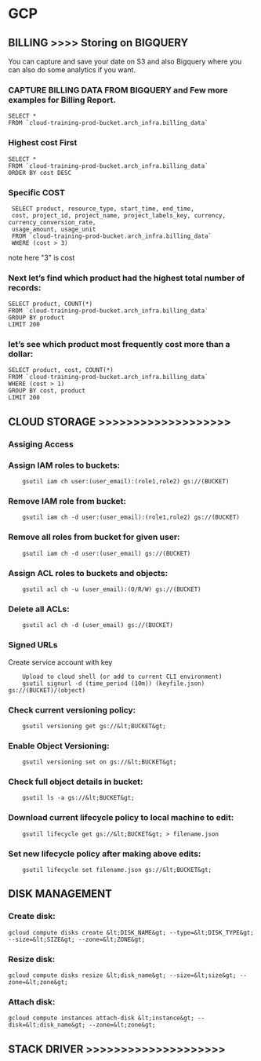 # GCP

## BILLING >>>> Storing on BIGQUERY

You can capture and save your date on S3 and also Bigquery where you can also do some analytics if you want.

### CAPTURE BILLING DATA FROM BIGQUERY and Few more examples for Billing Report.
    SELECT *  
    FROM `cloud-training-prod-bucket.arch_infra.billing_data`

### Highest cost First 
    SELECT *  
    FROM `cloud-training-prod-bucket.arch_infra.billing_data`
    ORDER BY cost DESC
    
### Specific COST 

     SELECT product, resource_type, start_time, end_time,  
     cost, project_id, project_name, project_labels_key, currency, currency_conversion_rate,
     usage_amount, usage_unit
     FROM `cloud-training-prod-bucket.arch_infra.billing_data`
     WHERE (cost > 3)  

note here "3" is cost

### Next let’s find which product had the highest total number of records:

    SELECT product, COUNT(*)
    FROM `cloud-training-prod-bucket.arch_infra.billing_data`
    GROUP BY product
    LIMIT 200

###  let’s see which product most frequently cost more than a dollar:

    SELECT product, cost, COUNT(*)
    FROM `cloud-training-prod-bucket.arch_infra.billing_data`
    WHERE (cost > 1)
    GROUP BY cost, product
    LIMIT 200
    
## CLOUD STORAGE  >>>>>>>>>>>>>>>>>>>
### Assiging Access

### Assign IAM roles to buckets:

        gsutil iam ch user:(user_email):(role1,role2) gs://(BUCKET)

### Remove IAM role from bucket:

        gsutil iam ch -d user:(user_email):(role1,role2) gs://(BUCKET)

### Remove all roles from bucket for given user:

        gsutil iam ch -d user:(user_email) gs://(BUCKET)

### Assign ACL roles to buckets and objects:

        gsutil acl ch -u (user_email):(O/R/W) gs://(BUCKET)

### Delete all ACLs:

        gsutil acl ch -d (user_email) gs://(BUCKET)

### Signed URLs

Create service account with key
        
        Upload to cloud shell (or add to current CLI environment)
        gsutil signurl -d (time_period (10m)) (keyfile.json) gs://(BUCKET)/(object)

### Check current versioning policy:

        gsutil versioning get gs://&lt;BUCKET&gt;

### Enable Object Versioning:

        gsutil versioning set on gs://&lt;BUCKET&gt;

### Check full object details in bucket:

        gsutil ls -a gs://&lt;BUCKET&gt;

### Download current lifecycle policy to local machine to edit:

        gsutil lifecycle get gs://&lt;BUCKET&gt; > filename.json

### Set new lifecycle policy after making above edits:

        gsutil lifecycle set filename.json gs://&lt;BUCKET&gt;


## DISK MANAGEMENT

### Create disk:

    gcloud compute disks create &lt;DISK_NAME&gt; --type=&lt;DISK_TYPE&gt; --size=&lt;SIZE&gt; --zone=&lt;ZONE&gt;

### Resize disk:

    gcloud compute disks resize &lt;disk_name&gt; --size=&lt;size&gt; --zone=&lt;zone&gt;

### Attach disk:

    gcloud compute instances attach-disk &lt;instance&gt; --disk=&lt;disk_name&gt; --zone=&lt;zone&gt;


 ## STACK DRIVER >>>>>>>>>>>>>>>>>>>>
